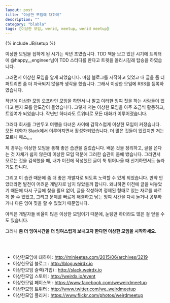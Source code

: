 ```yaml
---
layout: post
title: "이상한 모임에 대하여"
description: ""
category: "blabla"
tags: [이상한 모임, werid, meetup, werid meetup]
---
```

{% include JB/setup %}

이상한 모임을 접하게 된 시기는 작년 초였습니다. TDD 책을 보고 있던 시기에 트위터에 @happy__engineer님이 TDD 스터디를 한다고 트윗을 올리시길래 탑승을 하였습니다. 

그러면서 이상한 모임을 알게 되었습니다. 마침 블로그를 시작하고 있었고 내 글을 좀 더 퍼트리면 좀 더 자극되지 않을까 생각을 했습니다. 그래서 이상한 모임에 RSS를 등록하였습니다.

작년에 이상한 모임 오프라인 모임을 하면서 나 말고 이러한 잉여 짓을 하는 사람들이 있다고 왠지 모를 안도감이 들었습니다. 그렇게 저는 이상한 모임을 아주 조금씩 활동하고, 트잉여가 되었습니다. 작년만 하더라도 트위터로 모든 대화가 이루어졌습니다. 

그러다 회사를 그만두고 여행을 다녀온 사이에 갑작스럽게 이상한 모임이 커졌습니다. 모든 대화가 Slack에서 이루어지면서 활성화되었습니다. 더 많은 것들이 있겠지만 저는 모르니 패스,,,,

제 경우는 이상한 모임을 통해 좋은 습관을 길렀습니다. 배운 것을 정리하고, 글을 쓴다는 것 자체가 쉽지 않은데 이상한 모임 덕분에 그러한 습관이 몸에 뱄습니다. 그러면서 모르는 것을 검색했을 때, 내가 이전에 작성했던 글이 툭 튀어나올 때 신기하면서도 놀라기도 합니다. 

그리고 이 습관 때문에 좀 더 좋은 개발자로 되도록 노력할 수 있게 되었습니다. 만약 안았더라면 발전이 어려운 개발자로 남지 않았을까 합니다. 왜냐하면 이전에 글을 써놓았기 때문에 다시 구글에 찾을 필요 없이, 글을 작성하여 정제된 형태로 있는 자료를 빠르게 볼 수 있었고, 그리고 문제를 빠르게 해결하고 남는 잉여 시간을 다시 놀거나 공부하거나 다른 잉여 짓을 할 수 있었기 때문입니다. 

아직은 개발자들 비율이 많은 이상한 모임이기 때문에, 눈팅만 하더라도 많은 걸 얻을 수 도 있습니다.

그러니 **좀 더 잉여시간을 더 잉여스럽게 보내고자 한다면 이상한 모임을 시작하세요.**

<br/><br/>

* 이상한모임에 대하여 : http://minieetea.com/2015/06/archives/3219
* 이상한모임 블로그 : http://blog.weirdx.io
* 이상한모임 슬랙(가입) : http://slack.weirdx.io
* 이상한모임 스토어 : http://weirdx.io/event
* 이상한모임 페이스북 : https://www.facebook.com/weweirdmeetup
* 이상한모임 트위터 : http://www.twitter.com/we_weirdmeetup
* 이상한모임 플리커 : https://www.flickr.com/photos/weirdmeetup